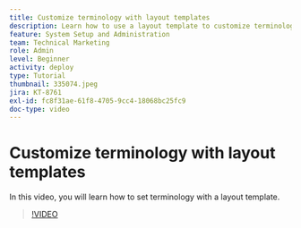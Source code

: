 ```yaml
---
title: Customize terminology with layout templates
description: Learn how to use a layout template to customize terminology seen in the user interface for tasks, projects, and other items.
feature: System Setup and Administration
team: Technical Marketing
role: Admin
level: Beginner
activity: deploy
type: Tutorial
thumbnail: 335074.jpeg
jira: KT-8761
exl-id: fc8f31ae-61f8-4705-9cc4-18068bc25fc9
doc-type: video
---
```

# Customize terminology with layout templates

In this video, you will learn how to set terminology with a layout template.

>[!VIDEO](https://video.tv.adobe.com/v/335074/?quality=12&learn=on&enablevpops)
